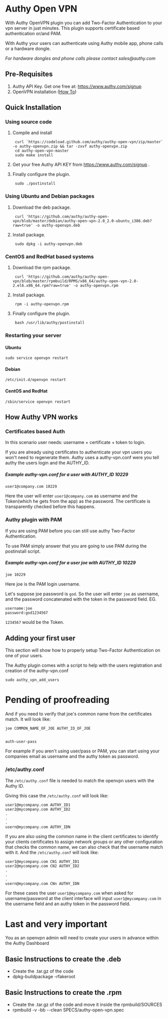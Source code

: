 # Authy Open VPN

With Authy OpenVPN plugin you can add Two-Factor Authentication to
your vpn server in just minutes. This plugin supports certificate based
authentication or/and PAM.  

With Authy your users can authenticate using Authy mobile app,
phone calls or a hardware dongle.

_For hardware dongles and phone calls please contact sales@authy.com_

## Pre-Requisites

1. Authy API Key. Get one free at: https://www.authy.com/signup
2. OpenVPN installation ([How To](http://openvpn.net/index.php/open-source/documentation/howto.html))

## Quick Installation

### Using source code

1. Compile and install

        curl `https://codeload.github.com/authy/authy-open-vpn/zip/master` -o authy-openvpn.zip && tar -zxvf authy-openvpn.zip
        cd authy-open-vpn-master
        sudo make install

2. Get your free Authy API KEY from https://www.authy.com/signup .

3. Finally configure the plugin.  

        sudo ./postinstall

### Using Ubuntu and Debian packages

1. Download the deb package.

        curl 'https://github.com/authy/authy-open-vpn/blob/master/debian/authy-open-vpn-2.0_2.0-ubuntu_i386.deb?raw=true' -o authy-openvpn.deb

2. Install package.

        sudo dpkg -i authy-openvpn.deb

### CentOS and RedHat based systems

1. Download the rpm package.

        curl 'https://github.com/authy/authy-open-vpn/blob/master/rpmbuild/RPMS/x86_64/authy-open-vpn-2.0-2.el6.x86_64.rpm?raw=true' -o authy-openvpn.rpm

2. Install package.

        rpm -i authy-openvpn.rpm

3. Finally configure the plugin.

        bash /usr/lib/authy/postinstall

### Restarting your server

#### Ubuntu

	sudo service openvpn restart

#### Debian

	/etc/init.d/openvpn restart
    
#### CentOS and RedHat

	/sbin/service openvpn restart

## How Authy VPN works

### Certificates based Auth

In this scenario user needs: username + certificate + token to login.

If you are already using certificates to authenticate your vpn users you won't
need to regenerate them. Authy uses a authy-vpn.conf were you tell
authy the users login and the AUTHY_ID.

##### Example authy-vpn.conf for a user with AUTHY_ID 10229

    user1@company.com 10229

Here the user will enter `user1@company.com` as username and the
Token(which he gets from the app) as the password. The
certificate is transparently checked before this happens.  

### Authy plugin with PAM

If you are using PAM before you can still use authy Two-Factor
Authentication.

To use PAM simply answer that you are going to use PAM during the
postinstall script.


##### Example authy-vpn.conf for a user joe with AUTHY_ID 10229

    joe 10229

Here joe is the PAM login username.

Let's suppose joe password is `god`. So the user will enter `joe` as
username, and the password concatenated with the token in the password
field. EG.

    username:joe
    password:god1234567

`1234567` would be the Token.


## Adding your first user

This section will show how to properly setup Two-Factor Authentication
on one of your users.

The Authy plugin comes with a script to help with the users
registration and creation of the authy-vpn.conf

    sudo authy_vpn_add_users


# Pending of proofreading

And if you need to verify that joe's common name from the certificates
match. It will look like:

	joe COMMON_NAME_OF_JOE AUTHY_ID_OF_JOE


	auth-user-pass



For example if you aren't using user/pass or PAM, you can start using
your companies email as username and the authy token as password.

### /etc/authy.conf

The `/etc/authy.conf` file is needed to match the openvpn users with the
Authy ID.

Giving this case the `/etc/authy.conf` will look like:

	user1@mycompany.com AUTHY_ID1
	user2@mycompany.com AUTHY_ID2
	.
	.
	.
	usern@mycompany.com AUTHY_IDN

If you are also using the common name in the client certificates  to
identify your clients certificates to assign network groups or any
other configuration that checks the common name, we can also check
that the username match with it. And the `/etc/authy.conf` will look
like:

	user1@mycompany.com CN1 AUTHY_ID1
	user2@mycompany.com CN2 AUTHY_ID2
	.
	.
	.
	usern@mycompany.com CNn AUTHY_IDN

For these cases the user `user1@mycompany.com` when asked for
username/password at the client interface will input
`user1@mycompany.com` in the username field and an authy token in the
password field.


# Last and very important

You as an openvpn admin will need to create your users in advance
within the Authy Dashboard

## Basic Instructions to create the .deb

* Create the .tar.gz of the code
* dpkg-buildpackage -rfakeroot

## Basic Instructions to create the .rpm

* Create the .tar.gz of the code and move it inside the rpmbuild/SOURCES
* rpmbuild -v -bb --clean SPECS/authy-open-vpn.spec

